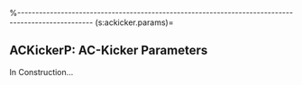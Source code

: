 %---------------------------------------------------------------------------------------------------
(s:ackicker.params)=
## ACKickerP:  AC-Kicker Parameters

In Construction...

